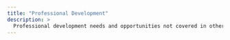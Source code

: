 ```yaml
---
title: "Professional Development"
description: >
  Professional development needs and opportunities not covered in other topics 
---
```

